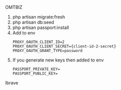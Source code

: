 OMTBIZ

1. php artisan migrate:fresh
2. php artisan db:seed
3. php artisan passport:install
4. Add to env
    ```
    PROXY_OAUTH_CLIENT_ID=2
    PROXY_OAUTH_CLIENT_SECRET={client-id-2-secret}
    PROXY_OAUTH_GRANT_TYPE=password
    ```
5. If you generate new keys then added to env
   ```
   PASSPORT_PRIVATE_KEY=
   PASSPORT_PUBLIC_KEY=
   ```
Ibrave
